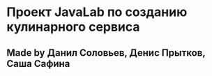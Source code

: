 # Проект JavaLab по созданию кулинарного сервиса
## Made by Данил Соловьев, Денис Прытков, Саша Сафина
